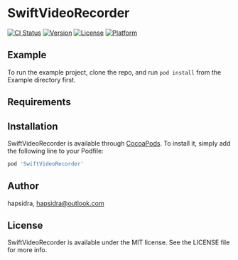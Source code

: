 # SwiftVideoRecorder

[![CI Status](https://img.shields.io/travis/hapsidra/SwiftVideoRecorder.svg?style=flat)](https://travis-ci.org/hapsidra/SwiftVideoRecorder)
[![Version](https://img.shields.io/cocoapods/v/SwiftVideoRecorder.svg?style=flat)](https://cocoapods.org/pods/SwiftVideoRecorder)
[![License](https://img.shields.io/cocoapods/l/SwiftVideoRecorder.svg?style=flat)](https://cocoapods.org/pods/SwiftVideoRecorder)
[![Platform](https://img.shields.io/cocoapods/p/SwiftVideoRecorder.svg?style=flat)](https://cocoapods.org/pods/SwiftVideoRecorder)

## Example

To run the example project, clone the repo, and run `pod install` from the Example directory first.

## Requirements

## Installation

SwiftVideoRecorder is available through [CocoaPods](https://cocoapods.org). To install
it, simply add the following line to your Podfile:

```ruby
pod 'SwiftVideoRecorder'
```

## Author

hapsidra, hapsidra@outlook.com

## License

SwiftVideoRecorder is available under the MIT license. See the LICENSE file for more info.
